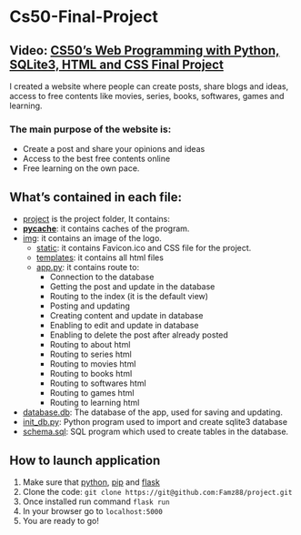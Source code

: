# Cs50-Final-Project
## Video: [CS50’s Web Programming with Python, SQLite3, HTML and CSS Final Project](https://www.youtube.com/watch?v=K7MIa_CQNxw)
   
I created a website where people can create posts, share blogs and ideas, access to free contents like movies, series, books, softwares, games and learning.
  
### The main purpose of the website is:
- Create a post and share your opinions and ideas
- Access to the best free contents online
- Free learning on the own pace.

## What’s contained in each file:
- [project](https://github.com/Famz88/project/tree/master) is the project folder, It contains:
- [__pycache__](https://github.com/Famz88/project/tree/master/__pycache__): it contains caches of the program.
- [img](https://github.com/Famz88/project/tree/master/img): it contains an image of the logo.
  - [static](https://github.com/Famz88/project/tree/master/static): it contains Favicon.ico and CSS file for the project.
  - [templates](https://github.com/Famz88/project/tree/master/templates): it contains all html files
  - [app.py](https://github.com/Famz88/project/blob/master/app.py): it contains route to:
      - Connection to the database
      - Getting the post and update in the database
      - Routing to the index (it is the default view)
      - Posting and updating
      - Creating content and update in  database
      - Enabling to edit and update in database
      - Enabling to delete the post after already posted
      - Routing to about html
      - Routing to series html
      - Routing to movies html
      - Routing to books html
      - Routing to softwares html
      - Routing to games html
      - Routing to learning html
- [database.db](https://github.com/Famz88/project/blob/master/app.py): The database of the app, used for saving and updating.
- [init_db.py](https://github.com/Famz88/project/blob/master/init_db.py): Python program used to import and create sqlite3 database
- [schema.sql](https://github.com/Famz88/project/blob/master/schema.sql): SQL program which used to create tables in the database.

## How to launch application

1. Make sure that [python](https://www.python.org/downloads/), [pip](https://pip.pypa.io/en/stable/installation/) and [flask](https://github.com/pallets/flask/archive/master.tar.gz) 
2. Clone the code: `git clone https://git@github.com:Famz88/project.git`
3. Once installed run command `flask run`
4. In your browser go to `localhost:5000`
5. You are ready to go!


